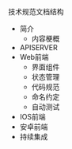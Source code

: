 技术规范文档结构

* 简介
  * 内容梗概
* APISERVER
* Web前端
  * 界面组件
  * 状态管理
  * 代码规范
  * 命名约定
  * 自动测试  
* IOS前端
* 安卓前端
* 持续集成
